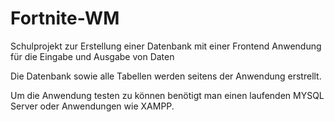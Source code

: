 # Fortnite-WM
Schulprojekt zur Erstellung einer Datenbank mit einer Frontend Anwendung für die Eingabe und Ausgabe von Daten

Die Datenbank sowie alle Tabellen werden seitens der Anwendung erstrellt.

Um die Anwendung testen zu können benötigt man einen laufenden MYSQL Server oder Anwendungen wie XAMPP.
